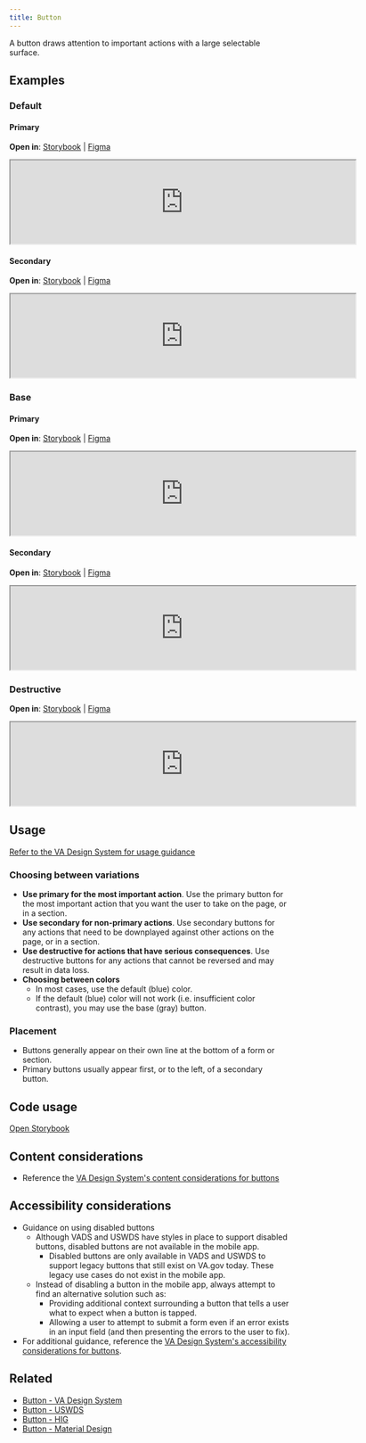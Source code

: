 ```yaml
---
title: Button
---
```


A button draws attention to important actions with a large selectable surface.

## Examples

### Default

#### Primary
**Open in**: [Storybook](https://department-of-veterans-affairs.github.io/va-mobile-library/?path=/docs/button--primary)  |   [Figma](https://www.figma.com/file/QVLPB3eOunmKrgQOuOt0SU/%F0%9F%93%90-DesignLibrary2.0---VAMobile?type=design&node-id=10569-16679&mode=design&t=Os8aP9kEAvkcrH1D-4)
<iframe width="620" height="" alt="Image of component in Storybook" src="https://department-of-veterans-affairs.github.io/va-mobile-library/?path=/story/button--primary&full=1&shortcuts=false&singleStory=true" allowfullscreen></iframe>

#### Secondary
**Open in**: [Storybook](https://department-of-veterans-affairs.github.io/va-mobile-library/?path=/docs/button--secondary)  |   [Figma](https://www.figma.com/file/QVLPB3eOunmKrgQOuOt0SU/%F0%9F%93%90-DesignLibrary2.0---VAMobile?type=design&node-id=10569-16679&mode=design&t=Os8aP9kEAvkcrH1D-4)
<iframe width="620" height="" alt="Image of component in Storybook" src="https://department-of-veterans-affairs.github.io/va-mobile-library/?path=/story/button--secondary&full=1&shortcuts=false&singleStory=true" allowfullscreen></iframe>

### Base

#### Primary
**Open in**: [Storybook](https://department-of-veterans-affairs.github.io/va-mobile-library/?path=/docs/button--base)  |   [Figma](https://www.figma.com/file/QVLPB3eOunmKrgQOuOt0SU/%F0%9F%93%90-DesignLibrary2.0---VAMobile?type=design&node-id=10569-16679&mode=design&t=Os8aP9kEAvkcrH1D-4)
<iframe width="620" height="" alt="Image of component in Storybook" src="https://department-of-veterans-affairs.github.io/va-mobile-library/?path=/story/button--base&full=1&shortcuts=false&singleStory=true" allowfullscreen></iframe>

#### Secondary
**Open in**: [Storybook](https://department-of-veterans-affairs.github.io/va-mobile-library/?path=/docs/button--base-secondary)  |   [Figma](https://www.figma.com/file/QVLPB3eOunmKrgQOuOt0SU/%F0%9F%93%90-DesignLibrary2.0---VAMobile?type=design&node-id=10569-16679&mode=design&t=Os8aP9kEAvkcrH1D-4)
<iframe width="620" height="" alt="Image of component in Storybook" src="https://department-of-veterans-affairs.github.io/va-mobile-library/?path=/story/button--base-secondary&full=1&shortcuts=false&singleStory=true" allowfullscreen></iframe>

### Destructive
**Open in**: [Storybook](https://department-of-veterans-affairs.github.io/va-mobile-library/?path=/docs/button--destructive)  |   [Figma](https://www.figma.com/file/QVLPB3eOunmKrgQOuOt0SU/%F0%9F%93%90-DesignLibrary2.0---VAMobile?type=design&node-id=10569-16679&mode=design&t=Os8aP9kEAvkcrH1D-4)
<iframe width="620" height="" alt="Image of component in Storybook" src="https://department-of-veterans-affairs.github.io/va-mobile-library/?path=/story/button--destructive&full=1&shortcuts=false&singleStory=true" allowfullscreen></iframe>

## Usage
[Refer to the VA Design System for usage guidance](https://design.va.gov/components/button/)

### Choosing between variations
* **Use primary for the most important action**. Use the primary button for the most important action that you want the user to take on the page, or in a section.
* **Use secondary for non-primary actions**. Use secondary buttons for any actions that need to be downplayed against other actions on the page, or in a section.
* **Use destructive for actions that have serious consequences**. Use destructive buttons for any actions that cannot be reversed and may result in data loss.
* **Choosing between colors**
    * In most cases, use the default (blue) color.
	* If the default (blue) color will not work (i.e. insufficient color contrast), you may use the base (gray) button.

### Placement
* Buttons generally appear on their own line at the bottom of a form or section.
* Primary buttons usually appear first, or to the left, of a secondary button.

## Code usage
[Open Storybook](https://department-of-veterans-affairs.github.io/va-mobile-library/?path=/docs/button--base)

## Content considerations
* Reference the [VA Design System's content considerations for buttons](https://design.va.gov/components/alert#content-considerations)

## Accessibility considerations
* Guidance on using disabled buttons
    * Although VADS and USWDS have styles in place to support disabled buttons, disabled buttons are not available in the mobile app.
        * Disabled buttons are only available in VADS and USWDS to support legacy buttons that still exist on VA.gov today. These legacy use cases do not exist in the mobile app.
    * Instead of disabling a button in the mobile app, always attempt to find an alternative solution such as:
        * Providing additional context surrounding a button that tells a user what to expect when a button is tapped.
        * Allowing a user to attempt to submit a form even if an error exists in an input field (and then presenting the errors to the user to fix).
* For additional guidance, reference the [VA Design System's accessibility considerations for buttons](https://design.va.gov/components/button/#accessibility-considerations).

## Related
* [Button - VA Design System](https://design.va.gov/components/button/)
* [Button - USWDS](https://designsystem.digital.gov/components/button/)
* [Button - HIG](https://developer.apple.com/design/human-interface-guidelines/buttons)
* [Button - Material Design](https://m3.material.io/components/buttons/guidelines)